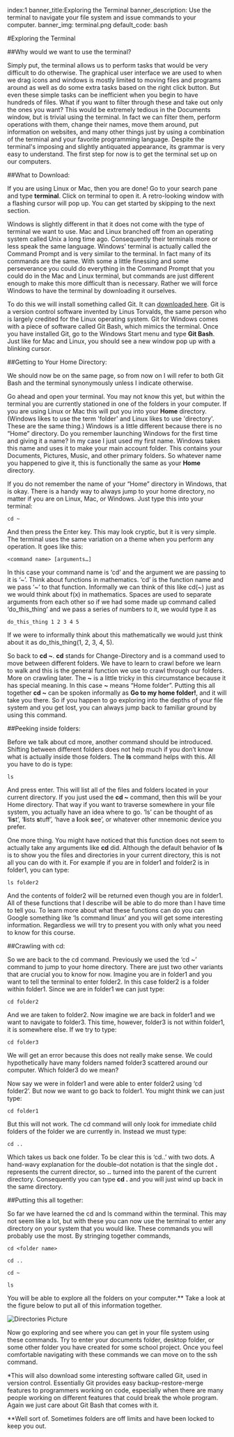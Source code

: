 index:1
banner_title:Exploring the Terminal
banner_description: Use the terminal to navigate your file system and issue commands to your computer.
banner_img: terminal.png
default_code: bash


#Exploring the Terminal

##Why would we want to use the terminal?

Simply put, the terminal allows us to perform tasks that would be very difficult to do otherwise. The graphical user interface we are used to when we drag icons and windows is mostly limited to moving files and programs around as well as do some extra tasks based on the right click button. But even these simple tasks can be inefficient when you begin to have hundreds of files. What if you want to filter through these and take out only the ones you want? This would be extremely tedious in the Documents window, but is trivial using the terminal. In fact we can filter them, perform operations with them, change their names, move them around, put information on websites, and many other things just by using a combination of the terminal and your favorite programming language. Despite the terminal's imposing and slightly antiquated appearance, its grammar is very easy to understand. The first step for now is to get the terminal set up on our computers.

##What to Download:

If you are using Linux or Mac, then you are done! Go to your search pane and type **terminal**. Click on terminal to open it. A retro-looking window with a flashing cursor will pop up. You can get started by skipping to the next section.

Windows is slightly different in that it does not come with the type of terminal we want to use. Mac and Linux branched off from an operating system called Unix a long time ago. Consequently their terminals more or less speak the same language. Windows' terminal is actually called the Command Prompt and is very similar to the terminal. In fact many of its commands are the same. With some a little finessing and some perseverance you could do everything in the Command Prompt that you could do in the Mac and Linux terminal, but commands are just different enough to make this more difficult than is necessary. Rather we will force Windows to have the terminal by downloading it ourselves.

To do this we will install something called Git. It can [downloaded here](https://git-scm.com/). Git is a version control software invented by Linus Torvalds, the same person who is largely credited for the Linux operating system. Git for Windows comes with a piece of software called Git Bash, which mimics the terminal. Once you have installed Git, go to the Windows Start menu and type **Git Bash**. Just like for Mac and Linux, you should see a new window pop up with a blinking cursor.

##Getting to Your Home Directory:


We should now be on the same page, so from now on I will refer to both Git Bash and the terminal synonymously unless I indicate otherwise.

Go ahead and open your terminal. You may not know this yet, but within the terminal you are currently stationed in one of the folders in your computer. If you are using Linux or Mac this will put you into your **Home** directory. (Windows likes to use the term 'folder' and Linux likes to use 'directory'. These are the same thing.) Windows is a little different because there is no “Home” directory. Do you remember launching Windows for the first time and giving it a name? In my case I just used my first name. Windows takes this name and uses it to make your main account folder. This contains your Documents, Pictures, Music, and other primary folders. So whatever name you happened to give it, this is functionally the same as your **Home** directory.

If you do not remember the name of your “Home” directory in Windows, that is okay. There is a handy way to always jump to your home directory, no matter if you are on Linux, Mac, or Windows. Just type this into your terminal:

	cd ~

And then press the Enter key. This may look cryptic, but it is very simple. The terminal uses the same variation on a theme when you perform any operation. It goes like this:

	<command name> [arguments…]

In this case your command name is ‘cd’ and the argument we are passing to it is ‘~’. Think about functions in mathematics. ‘cd’ is the function name and we pass ‘~’ to that function. Informally we can think of this like cd(~) just as we would think about f(x) in mathematics. Spaces are used to separate arguments from each other so if we had some made up command called ‘do_this_thing’ and we pass a series of numbers to it, we would type it as

	do_this_thing 1 2 3 4 5

If we were to informally think about this mathematically we would just think about it as do_this_thing(1, 2, 3, 4, 5).

So back to **cd ~**. **cd** stands for Change-Directory and is a command used to move between different folders. We have to learn to crawl before we learn to walk and this is the general function we use to crawl through our folders. More on crawling later. The **~** is a little tricky in this circumstance because it has special meaning. In this case **~** means “Home folder”.  Putting this all together **cd ~** can be spoken informally as **Go to my home folder!**, and it will take you there. So if you happen to go exploring into the depths of your file system and you get lost, you can always jump back to familiar ground by using this command.

##Peeking inside folders:

Before we talk about cd more, another command should be introduced. Shifting between different folders does not help much if you don’t know what is actually inside those folders. The **ls** command helps with this. All you have to do is type:

	ls

And press enter. This will list all of the files and folders located in your current directory. If you just used the **cd ~** command, then this will be your Home directory. That way if you want to traverse somewhere in your file system, you actually have an idea where to go. ‘ls’ can be thought of as ‘**l**i**s**t’, ‘**l**ists **s**tuff’, ‘have a **l**ook **s**ee’, or whatever other mnemonic device you prefer.

One more thing. You might have noticed that this function does not seem to actually take any arguments like **cd** did. Although the default behavior of **ls** is to show you the files and directories in your current directory, this is not all you can do with it. For example if you are in folder1 and folder2 is in folder1, you can type:

	ls folder2

And the contents of folder2 will be returned even though you are in folder1. All of these functions that I describe will be able to do more than I have time to tell you. To learn more about what these functions can do you can Google something like ‘ls command linux’ and you will get some interesting information. Regardless we will try to present you with only what you need to know for this course.

##Crawling with cd:

So we are back to the cd command. Previously we used the ‘cd ~’ command to jump to your home directory. There are just two other variants that are crucial you to know for now. Imagine you are in folder1 and you want to tell the terminal to enter folder2. In this case folder2 is a folder within folder1. Since we are in folder1 we can just type:

	cd folder2

And we are taken to folder2. Now imagine we are back in folder1 and we want to navigate to folder3. This time, however, folder3 is not within folder1, it is somewhere else. If we try to type:

	cd folder3

We will get an error because this does not really make sense. We could hypothetically have many folders named folder3 scattered around our computer. Which folder3 do we mean?

Now say we were in folder1 and were able to enter folder2 using ‘cd folder2’. But now we want to go back to folder1. You might think we can just type:

	cd folder1

But this will not work. The cd command will only look for immediate child folders of the folder we are currently in. Instead we must type:

	cd ..

Which takes us back one folder. To be clear this is ‘cd<space>..’ with two dots. A hand-wavy explanation for the double-dot notation is that the single dot **.** represents the current director, so **..** turned into the parent of the current directory. Consequently you can type **cd .** and you will just wind up back in the same directory.

##Putting this all together:

So far we have learned the cd and ls command within the terminal. This may not seem like a lot, but with these you can now use the terminal to enter any directory on your system that you would like. These commands you will probably use the most. By stringing together commands,

	cd <folder name>

	cd ..

	cd ~

	ls

You will be able to explore all the folders on your computer.** Take a look at the figure below to put all of this information together.

![Directories Picture](img/directories.png "Exploring files with cd.")

Now go exploring and see where you can get in your file system using these commands. Try to enter your documents folder, desktop folder, or some other folder you have created for some school project. Once you feel comfortable navigating with these commands we can move on to the ssh command.

*This will also download some interesting software called Git, used in version control. Essentially Git provides easy backup-restore-merge features to programmers working on code, especially when there are many people working on different features that could break the whole program. Again we just care about Git Bash that comes with it.

**Well sort of. Sometimes folders are off limits and have been locked to keep you out.
